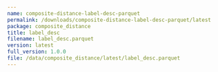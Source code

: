 ```yaml
---
name: composite-distance-label-desc-parquet
permalink: /downloads/composite-distance-label-desc-parquet/latest
package: composite_distance
title: label_desc
filename: label_desc.parquet
version: latest
full_version: 1.0.0
file: /data/composite_distance/latest/label_desc.parquet
---
```

